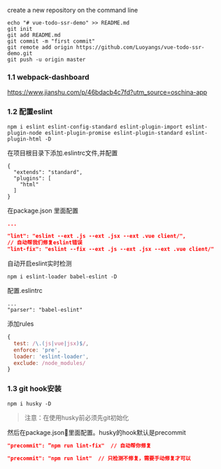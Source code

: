create a new repository on the command line
```
echo "# vue-todo-ssr-demo" >> README.md
git init
git add README.md
git commit -m "first commit"
git remote add origin https://github.com/Luoyangs/vue-todo-ssr-demo.git
git push -u origin master
```

### 1.1 webpack-dashboard
https://www.jianshu.com/p/46bdacb4c7fd?utm_source=oschina-app

### 1.2 配置eslint
```
npm i eslint eslint-config-standard eslint-plugin-import eslint-plugin-node eslint-plugin-promise eslint-plugin-standard eslint-plugin-html -D

```

在项目根目录下添加.eslintrc文件,并配置
```
{
  "extends": "standard",
  "plugins": [
    "html"
  ]
}
```

在package.json 里面配置
```json
...

"lint": "eslint --ext .js --ext .jsx --ext .vue client/",
// 自动帮我们修复eslint错误
"lint-fix": "eslint --fix --ext .js --ext .jsx --ext .vue client/"
```

自动开启eslint实时检测
```
npm i eslint-loader babel-eslint -D

```

配置.eslintrc
```
...
"parser": "babel-eslint"
```

添加rules
```js
{
  test: /\.(js|vue|jsx)$/,
  enforce: 'pre',
  loader: 'eslint-loader',
  exclude: /node_modules/
}
```

### 1.3 git hook安装
```
npm i husky -D
```
> 注意：在使用husky前必须先git初始化

然后在package.json里面配置。husky的hook默认是precommit
```json
"precommit": ”npm run lint-fix"  // 自动帮你修复

"precommit": "npm run lint"  // 只检测不修复，需要手动修复才可以
```
